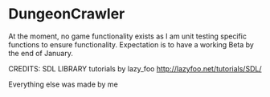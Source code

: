 # DungeonCrawler

At the moment, no game functionality exists as I am unit testing specific functions
to ensure functionality. Expectation is to have a working Beta by the end of January.





CREDITS:
SDL LIBRARY tutorials by lazy_foo
http://lazyfoo.net/tutorials/SDL/

Everything else was made by me
